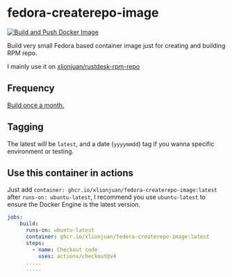 # fedora-createrepo-image

[![Build and Push Docker Image](https://github.com/xlionjuan/fedora-createrepo-image/actions/workflows/build.yml/badge.svg)](https://github.com/xlionjuan/fedora-createrepo-image/actions/workflows/build.yml)

Build very small Fedora based container image just for creating and building RPM repo.

I mainly use it on [xlionjuan/rustdesk-rpm-repo](https://github.com/xlionjuan/rustdesk-rpm-repo)

## Frequency

[Build once a month.](https://github.com/xlionjuan/fedora-createrepo-image/blob/main/.github/workflows/build.yml#L6)

## Tagging
The latest will be `latest`, and a date (`yyyymmdd`) tag if you wanna specific environment or testing.

## Use this container in actions
Just add `container: ghcr.io/xlionjuan/fedora-createrepo-image:latest` after `runs-on: ubuntu-latest`, I recommend you use `ubuntu-latest` to ensure the Docker Engine is the latest version.

```yml
jobs:
    build:
      runs-on: ubuntu-latest
      container: ghcr.io/xlionjuan/fedora-createrepo-image:latest
      steps:
        - name: Checkout code
          uses: actions/checkout@v4
      .....
      .....
```
